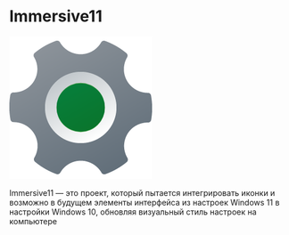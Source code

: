 # Immersive11
![Иконка](greensettings.png)

Immersive11 — это проект, который пытается интегрировать иконки и возможно в будущем элементы интерфейса из настроек Windows 11 в настройки Windows 10, обновляя визуальный стиль настроек на компьютере
